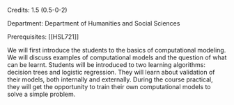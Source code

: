 Credits: 1.5 (0.5-0-2)

Department: Department of Humanities and Social Sciences

Prerequisites: [[HSL721]]

We will first introduce the students to the basics of computational modeling. We will discuss examples of computational models and the question of what can be learnt. Students will be introduced to two learning algorithms: decision trees and logistic regression. They will learn about validation of their models, both internally and externally. During the course practical, they will get the opportunity to train their own computational models to solve a simple problem.